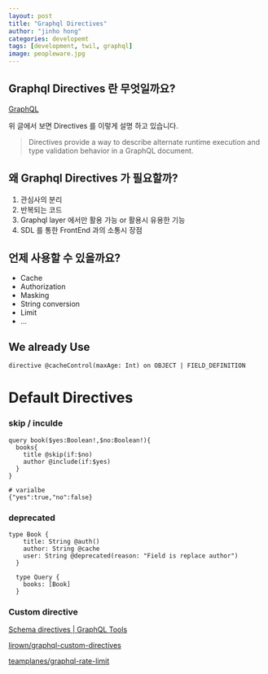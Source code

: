 ```yaml
---
layout: post
title: "Graphql Directives"
author: "jinho hong"
categories: developemt
tags: [development, twil, graphql]
image: peopleware.jpg
---
```


## Graphql Directives 란 무엇일까요?

[GraphQL](https://graphql.github.io/graphql-spec/June2018/#sec-Language.Directives)

위 글에서 보면 Directives 를 이렇게 설명 하고 있습니다.

> Directives provide a way to describe alternate runtime execution and type validation behavior in a GraphQL document.

## 왜 Graphql Directives 가 필요할까?

1. 관심사의 분리
2. 반복되는 코드
3. Graphql layer 에서만 활용 가능 or 활용시 유용한 기능
4. SDL 를 통한 FrontEnd 과의 소통시 장점

## 언제 사용할 수 있을까요?

- Cache
- Authorization
- Masking
- String conversion
- Limit
- ...

## We already Use

`directive @cacheControl(maxAge: Int) on OBJECT | FIELD_DEFINITION`

# Default Directives

### skip / inculde

    query book($yes:Boolean!,$no:Boolean!){
      books{
        title @skip(if:$no)
        author @include(if:$yes)
      }
    }

    # varialbe
    {"yes":true,"no":false}

### deprecated

    type Book {
        title: String @auth()
        author: String @cache
        user: String @deprecated(reason: "Field is replace author")
      }

      type Query {
        books: [Book]
      }

### Custom directive

[Schema directives | GraphQL Tools](https://www.apollographql.com/docs/graphql-tools/schema-directives.html)

[lirown/graphql-custom-directives](https://github.com/lirown/graphql-custom-directives)

[teamplanes/graphql-rate-limit](https://github.com/teamplanes/graphql-rate-limit)
